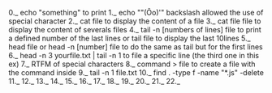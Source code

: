 0._ echo "something" to print 
1._ echo "\"(Ôo)'" backslash allowed the use of special character
2._ cat file to display the content of a file
3._ cat file file to display the content of severals files
4._ tail -n [numbers of lines] file to print a defined number of the last lines or tail file to display the last 10lines
5._ head file or head -n [number] file to do the same as tail but for the first lines
6._ head -n 3 yourfile.txt | tail -n 1 to file a specific line (the third one in this ex)
7._ RTFM of special characters
8._ command > file to create a file with the command inside 
9._ tail -n 1 file.txt
10._ find . -type f -name "*.js" -delete
11._
12._
13._
14._
15._
16._
17._
18._
19._
20._
21._
22._
